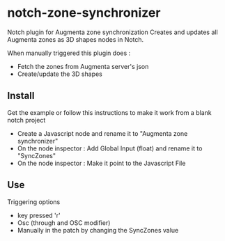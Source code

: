 # notch-zone-synchronizer
Notch plugin for Augmenta zone synchronization
Creates and updates all Augmenta zones as 3D shapes nodes in Notch.

When manually triggered this plugin does :
- Fetch the zones from Augmenta server's json
- Create/update the 3D shapes

## Install

Get the example or follow this instructions to make it work from a blank notch project 

- Create a Javascript node and rename it to "Augmenta zone synchronizer"
- On the node inspector : Add Global Input (float) and rename it to "SyncZones"
- On the node inspector : Make it point to the Javascript File


## Use

Triggering options
- key pressed 'r'
- Osc (through and OSC modifier)
- Manually in the patch by changing the SyncZones value
